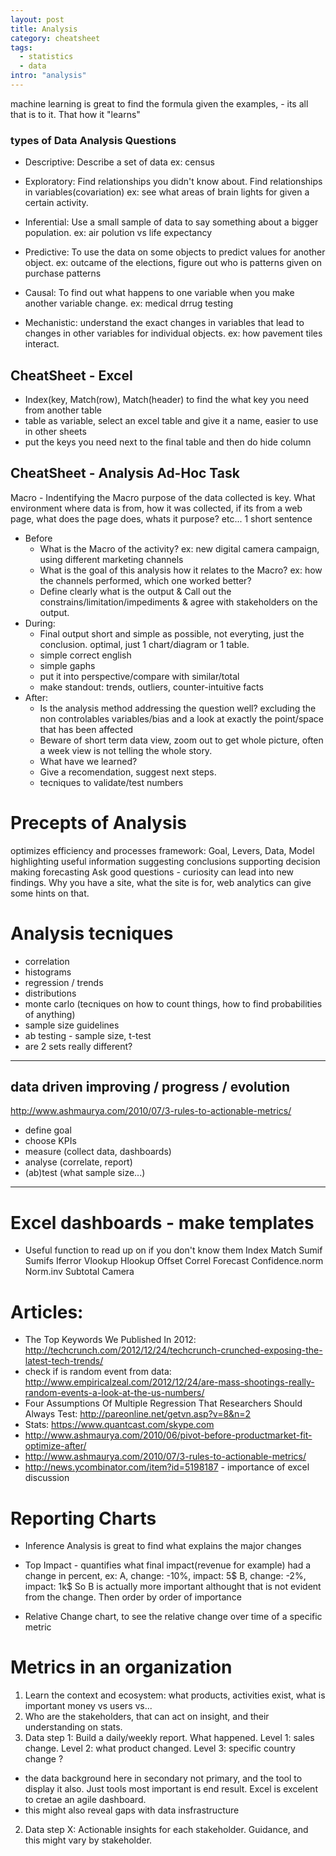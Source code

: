 ```yaml
---
layout: post
title: Analysis
category: cheatsheet
tags:
  - statistics
  - data
intro: "analysis"
---
```


machine learning is great to find the formula given the examples, - its all that is to it. That how it "learns"

### types of Data Analysis Questions
- Descriptive: Describe a set of data ex: census

- Exploratory: Find relationships you didn't know about. Find relationships in variables(covariation) ex: see what areas of brain lights for given a certain activity.
 
- Inferential: Use a small sample of data to say something about a bigger population. ex: air polution vs life expectancy

- Predictive: To use the data on some objects to predict values for another object. ex: outcame of the elections, figure out who is patterns given on purchase patterns

- Causal: To find out what happens to one variable when you make another variable change. ex: medical drrug testing

- Mechanistic: understand the exact changes in variables that lead to changes in other variables for individual objects. ex: how pavement tiles interact.

## CheatSheet - Excel
  - Index(key, Match(row), Match(header) to find the what key you need from another table
  - table as variable, select an excel table and give it a name, easier to use in other sheets
  - put the keys you need next to the final table and then do hide column

## CheatSheet - Analysis Ad-Hoc Task

Macro - Indentifying the Macro purpose of the data collected is key. What environment where data is from, how it was collected, if its from a web page, what does the page does, whats it purpose? etc...
1 short sentence

- Before
  - What is the Macro of the activity? 
    ex: new digital camera campaign, using different marketing channels
  - What is the goal of this analysis how it relates to the Macro?
    ex: how the channels performed, which one worked better?
  - Define clearly what is the output & Call out the constrains/limitation/impediments & agree with stakeholders on the output.
- During:
  - Final output short and simple as possible, not everyting, just the conclusion. optimal, just 1 chart/diagram or 1 table.
  - simple correct english
  - simple gaphs
  - put it into perspective/compare with similar/total
  - make standout: trends, outliers, counter-intuitive facts
- After:
  - Is the analysis method addressing the question well? excluding the non controlables variables/bias and a look at exactly the point/space that has been affected
  - Beware of short term data view, zoom out to get whole picture, often a week view is not telling the whole story.
  - What have we learned?
  - Give a recomendation, suggest next steps.
  - tecniques to validate/test numbers

# Precepts of Analysis
  optimizes efficiency and processes
  framework: Goal, Levers, Data, Model
  highlighting useful information
  suggesting conclusions
  supporting decision making
  forecasting
  Ask good questions - curiosity can lead into new findings. Why you have a site, what the site is for, web analytics can give some hints on that.

# Analysis tecniques
- correlation
- histograms
- regression / trends
- distributions
- monte carlo (tecniques on how to count things, how to find probabilities of anything)
- sample size guidelines
- ab testing - sample size, t-test
- are 2 sets really different?

---

## data driven improving / progress / evolution
 http://www.ashmaurya.com/2010/07/3-rules-to-actionable-metrics/
  - define goal
  - choose KPIs
  - measure (collect data, dashboards)
  - analyse (correlate, report)
  - (ab)test (what sample size...)

--- 

# Excel dashboards - make templates
  - Useful function to read up on if you don't know them
    Index
    Match
    Sumif
    Sumifs
    Iferror
    Vlookup
    Hlookup
    Offset
    Correl 
    Forecast
    Confidence.norm 
    Norm.inv
    Subtotal
    Camera

# Articles:
  - The Top Keywords We Published In 2012: http://techcrunch.com/2012/12/24/techcrunch-crunched-exposing-the-latest-tech-trends/
  - check if is random event from data: 
  http://www.empiricalzeal.com/2012/12/24/are-mass-shootings-really-random-events-a-look-at-the-us-numbers/
  - Four Assumptions Of Multiple Regression That Researchers Should Always Test: http://pareonline.net/getvn.asp?v=8&n=2
  - Stats: https://www.quantcast.com/skype.com
  - http://www.ashmaurya.com/2010/06/pivot-before-productmarket-fit-optimize-after/
  - http://www.ashmaurya.com/2010/07/3-rules-to-actionable-metrics/
  - http://news.ycombinator.com/item?id=5198187 - importance of excel discussion

# Reporting Charts

- Inference Analysis is great to find what explains the major changes

- Top Impact - quantifies what final impact(revenue for example) had a change in percent, ex:
 A, change: -10%, impact: 5$
 B, change: -2%, impact: 1k$
So B is actually more important althought that is not evident from the change.
Then order by order of importance

- Relative Change chart, to see the relative change over time of a specific metric

# Metrics in an organization

1. Learn the context and ecosystem: what products, activities exist, what is important money vs users vs... 
2. Who are the stakeholders, that can act on insight, and their understanding on stats.
3. Data step 1: Build a daily/weekly report. What happened. Level 1: sales change. Level 2: what product changed. Level 3: specific country change ?
 - the data background here in secondary not primary, and the tool to display it also. Just tools most important is end result. Excel is excelent to cretae an agile dashboard.
 - this might also reveal gaps with data insfrastructure
2. Data step X: Actionable insights for each stakeholder. Guidance, and this might vary by stakeholder.

